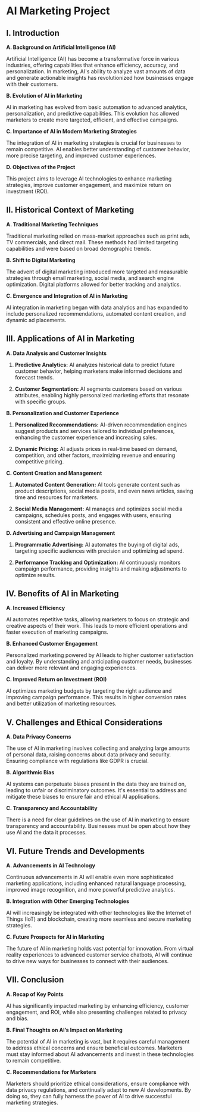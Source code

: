 

# AI Marketing Project

## I. Introduction
**A. Background on Artificial Intelligence (AI)**

Artificial Intelligence (AI) has become a transformative force in various industries, offering capabilities that enhance efficiency, accuracy, and personalization. In marketing, AI's ability to analyze vast amounts of data and generate actionable insights has revolutionized how businesses engage with their customers.

**B. Evolution of AI in Marketing**

AI in marketing has evolved from basic automation to advanced analytics, personalization, and predictive capabilities. This evolution has allowed marketers to create more targeted, efficient, and effective campaigns.

**C. Importance of AI in Modern Marketing Strategies**

The integration of AI in marketing strategies is crucial for businesses to remain competitive. AI enables better understanding of customer behavior, more precise targeting, and improved customer experiences.

**D. Objectives of the Project**

This project aims to leverage AI technologies to enhance marketing strategies, improve customer engagement, and maximize return on investment (ROI).

## II. Historical Context of Marketing
**A. Traditional Marketing Techniques**

Traditional marketing relied on mass-market approaches such as print ads, TV commercials, and direct mail. These methods had limited targeting capabilities and were based on broad demographic trends.

**B. Shift to Digital Marketing**

The advent of digital marketing introduced more targeted and measurable strategies through email marketing, social media, and search engine optimization. Digital platforms allowed for better tracking and analytics.

**C. Emergence and Integration of AI in Marketing**

AI integration in marketing began with data analytics and has expanded to include personalized recommendations, automated content creation, and dynamic ad placements.

## III. Applications of AI in Marketing
**A. Data Analysis and Customer Insights**
1. **Predictive Analytics:**
   AI analyzes historical data to predict future customer behavior, helping marketers make informed decisions and forecast trends.

2. **Customer Segmentation:**
   AI segments customers based on various attributes, enabling highly personalized marketing efforts that resonate with specific groups.

**B. Personalization and Customer Experience**
1. **Personalized Recommendations:**
   AI-driven recommendation engines suggest products and services tailored to individual preferences, enhancing the customer experience and increasing sales.

2. **Dynamic Pricing:**
   AI adjusts prices in real-time based on demand, competition, and other factors, maximizing revenue and ensuring competitive pricing.

**C. Content Creation and Management**
1. **Automated Content Generation:**
   AI tools generate content such as product descriptions, social media posts, and even news articles, saving time and resources for marketers.

2. **Social Media Management:**
   AI manages and optimizes social media campaigns, schedules posts, and engages with users, ensuring consistent and effective online presence.

**D. Advertising and Campaign Management**
1. **Programmatic Advertising:**
   AI automates the buying of digital ads, targeting specific audiences with precision and optimizing ad spend.

2. **Performance Tracking and Optimization:**
   AI continuously monitors campaign performance, providing insights and making adjustments to optimize results.

## IV. Benefits of AI in Marketing
**A. Increased Efficiency**

AI automates repetitive tasks, allowing marketers to focus on strategic and creative aspects of their work. This leads to more efficient operations and faster execution of marketing campaigns.

**B. Enhanced Customer Engagement**

Personalized marketing powered by AI leads to higher customer satisfaction and loyalty. By understanding and anticipating customer needs, businesses can deliver more relevant and engaging experiences.

**C. Improved Return on Investment (ROI)**

AI optimizes marketing budgets by targeting the right audience and improving campaign performance. This results in higher conversion rates and better utilization of marketing resources.

## V. Challenges and Ethical Considerations
**A. Data Privacy Concerns**

The use of AI in marketing involves collecting and analyzing large amounts of personal data, raising concerns about data privacy and security. Ensuring compliance with regulations like GDPR is crucial.

**B. Algorithmic Bias**

AI systems can perpetuate biases present in the data they are trained on, leading to unfair or discriminatory outcomes. It's essential to address and mitigate these biases to ensure fair and ethical AI applications.

**C. Transparency and Accountability**

There is a need for clear guidelines on the use of AI in marketing to ensure transparency and accountability. Businesses must be open about how they use AI and the data it processes.

## VI. Future Trends and Developments
**A. Advancements in AI Technology**

Continuous advancements in AI will enable even more sophisticated marketing applications, including enhanced natural language processing, improved image recognition, and more powerful predictive analytics.

**B. Integration with Other Emerging Technologies**

AI will increasingly be integrated with other technologies like the Internet of Things (IoT) and blockchain, creating more seamless and secure marketing strategies.

**C. Future Prospects for AI in Marketing**

The future of AI in marketing holds vast potential for innovation. From virtual reality experiences to advanced customer service chatbots, AI will continue to drive new ways for businesses to connect with their audiences.

## VII. Conclusion
**A. Recap of Key Points**

AI has significantly impacted marketing by enhancing efficiency, customer engagement, and ROI, while also presenting challenges related to privacy and bias. 

**B. Final Thoughts on AI’s Impact on Marketing**

The potential of AI in marketing is vast, but it requires careful management to address ethical concerns and ensure beneficial outcomes. Marketers must stay informed about AI advancements and invest in these technologies to remain competitive.

**C. Recommendations for Marketers**

Marketers should prioritize ethical considerations, ensure compliance with data privacy regulations, and continually adapt to new AI developments. By doing so, they can fully harness the power of AI to drive successful marketing strategies.



